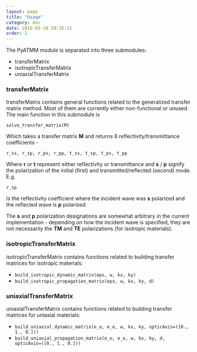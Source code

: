 ```yaml
---
layout: page
title: "Usage"
category: doc
date: 2016-03-10 20:35:11
order: 2
---
```

The PyATMM module is separated into three submodules:
* transferMatrix
* isotropicTransferMatrix
* uniaxialTransferMatrix

### transferMatrix
transferMatrix contains general functions related to the generalized transfer matrix method. Most of them are currently either non-functional or unused. The main function in this submodule is

    solve_transfer_matrix(M)

Which takes a transfer matrix **M** and returns 8 reflectivity/transmittance coefficients -

    r_ss, r_sp, r_ps, r_pp, t_ss, t_sp, t_ps, t_pp

Where **r** or **t** represent either reflectivity or transmittance and **s** / **p** signify the polarization of the initial (first) and transmitted/reflected (second) mode. E.g.

    r_sp

Is the reflectivity coefficient where the incident wave was  **s** polarized and the reflected wave is **p** polarized.

The **s** and **p** polarization designations are somewhat arbitrary in the current implementation - depending on how the incident wave is specified, they are not necessarily the **TM** and **TE** polarizations (for isotropic materials).

### isotropicTransferMatrix
isotropicTransferMatrix contains functions related to building transfer matrices for isotropic materials:

* 	```build_isotropic_dynamic_matrix(eps, w, kx, ky)```
*   ```build_isotropic_propagation_matrix(eps, w, kx, ky, d)```


### uniaxialTransferMatrix
uniaxialTransferMatrix contains functions related to building transfer matrices for uniaxial materials:

*	```build_uniaxial_dynamic_matrix(e_o, e_e, w, kx, ky, opticAxis=([0., 1., 0.]))```
* 	```build_uniaxial_propagation_matrix(e_o, e_e, w, kx, ky, d, opticAxis=([0., 1., 0.]))```
